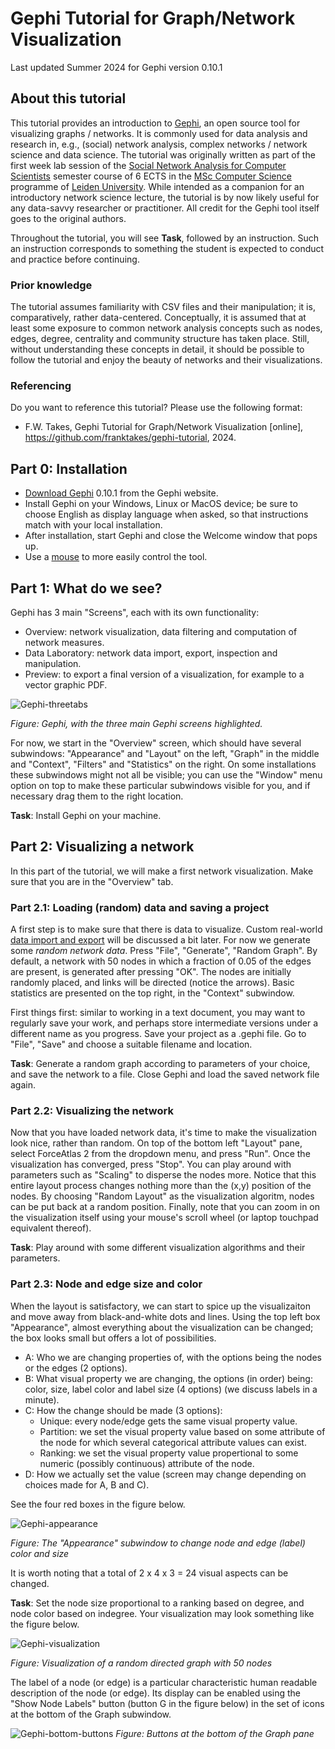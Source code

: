 # Gephi Tutorial for Graph/Network Visualization
Last updated Summer 2024 for Gephi version 0.10.1

## About this tutorial
This tutorial provides an introduction to [Gephi](https://gephi.org), an open source tool for visualizing graphs / networks.
It is commonly used for data analysis and research in, e.g., (social) network analysis, complex networks / network science and data science. 
The tutorial was originally written as part of the first week lab session of the [Social Network Analysis for Computer Scientists](https://liacs.leidenuniv.nl/~takesfw/SNACS/) semester course of 6 ECTS in the [MSc Computer Science](https://www.universiteitleiden.nl/en/education/study-programmes/master/computer-science) programme of [Leiden University](https://www.universiteitleiden.nl/en). 
While intended as a companion for an introductory network science lecture, the tutorial is by now likely useful for any data-savvy researcher or practitioner. All credit for the Gephi tool itself goes to the original authors.

Throughout the tutorial, you will see **Task**, followed by an instruction. Such an instruction corresponds to something the student is expected to conduct and practice before continuing. 

### Prior knowledge 
The tutorial assumes familiarity with CSV files and their manipulation; it is, comparatively, rather data-centered. 
Conceptually, it is assumed that at least some exposure to common network analysis concepts such as nodes, edges, degree, centrality and community structure has taken place. 
Still, without understanding these concepts in detail, it should be possible to follow the tutorial and enjoy the beauty of networks and their visualizations.

### Referencing
Do you want to reference this tutorial? Please use the following format:
* F.W. Takes, Gephi Tutorial for Graph/Network Visualization [online], https://github.com/franktakes/gephi-tutorial, 2024. 

## Part 0: Installation

* [Download Gephi](https://gephi.org/users/download) 0.10.1 from the Gephi website.
* Install Gephi on your Windows, Linux or MacOS device; be sure to choose English as display language when asked, so that instructions match with your local installation.
* After installation, start Gephi and close the Welcome window that pops up.
* Use a [mouse](https://en.wikipedia.org/wiki/Computer_mouse) to more easily control the tool.

[](#whatwesee)
## Part 1: What do we see?

Gephi has 3 main "Screens", each with its own functionality: 
* Overview: network visualization, data filtering and computation of network measures.
* Data Laboratory: network data import, export, inspection and manipulation.
* Preview: to export a final version of a visualization, for example to a vector graphic PDF.

![Gephi-threetabs](https://github.com/franktakes/gephi-tutorial/blob/main/gephi-threetabs-annotated.png?raw=true)

_Figure: Gephi, with the three main Gephi screens highlighted._

For now, we start in the "Overview" screen, which should have several subwindows: "Appearance" and "Layout" on the left, "Graph" in the middle and "Context", "Filters" and "Statistics" on the right. 
On some installations these subwindows might not all be visible; you can use the "Window" menu option on top to make these particular subwindows visible for you, and if necessary drag them to the right location. 

**Task**: Install Gephi on your machine.

## Part 2: Visualizing a network

In this part of the tutorial, we will make a first network visualization. Make sure that you are in the "Overview" tab.

### Part 2.1: Loading (random) data and saving a project

A first step is to make sure that there is data to visualize. Custom real-world [data import and export](#datalaboratory) will be discussed a bit later. For now we generate some *random network data*. 
Press "File", "Generate", "Random Graph". By default, a network with 50 nodes in which a fraction of 0.05 of the edges are present, is generated after pressing "OK". The nodes are initially randomly placed, and links will be directed (notice the arrows). Basic statistics are presented on the top right, in the "Context" subwindow. 

First things first: similar to working in a text document, you may want to regularly save your work, and perhaps store intermediate versions under a different name as you progress. Save your project as a .gephi file. Go to "File", "Save" and choose a suitable filename and location. 

**Task**: Generate a random graph according to parameters of your choice, and save the network to a file. Close Gephi and load the saved network file again.

### Part 2.2: Visualizing the network 

Now that you have loaded network data, it's time to make the visualization look nice, rather than random. 
On top of the bottom left "Layout" pane, select ForceAtlas 2 from the dropdown menu, and press "Run". 
Once the visualization has converged, press "Stop". 
You can play around with parameters such as "Scaling" to disperse the nodes more. 
Notice that this entire layout process changes nothing more than the (x,y) position of the nodes. 
By choosing "Random Layout" as the visualization algoritm, nodes can be put back at a random position. 
Finally, note that you can zoom in on the visualization itself using your mouse's scroll wheel (or laptop touchpad equivalent thereof). 

**Task**: Play around with some different visualization algorithms and their parameters. 

### Part 2.3: Node and edge size and color

When the layout is satisfactory, we can start to spice up the visualizaiton and move away from black-and-white dots and lines. Using the top left box "Appearance", almost everything about the visualization can be changed; the box looks small but offers a lot of possibilities. 
* A: Who we are changing properties of, with the options being the nodes or the edges (2 options).
* B: What visual property we are changing, the options (in order) being: color, size, label color and label size (4 options) (we discuss labels in a minute).
* C: How the change should be made (3 options):
	* Unique: every node/edge gets the same visual property value.
	* Partition: we set the visual property value based on some attribute of the node for which several categorical attribute values can exist.
	* Ranking: we set the visual property value propertional to some numeric (possibly continuous) attribute of the node.
* D: How we actually set the value (screen may change depending on choices made for A, B and C).
  
See the four red boxes in the figure below.

![Gephi-appearance](https://github.com/franktakes/gephi-tutorial/blob/main/gephi-appearance-annotated.png?raw=true)

_Figure: The "Appearance" subwindow to change node and edge (label) color and size_

It is worth noting that a total of 2 x 4 x 3 = 24 visual aspects can be changed. 

**Task**: Set the node size proportional to a ranking based on degree, and node color based on indegree. Your visualization may look something like the figure below.

![Gephi-visualization](https://github.com/franktakes/gephi-tutorial/blob/main/gephi-visualization.png?raw=true)

_Figure: Visualization of a random directed graph with 50 nodes_

The label of a node (or edge) is a particular characteristic human readable description of the node (or edge). Its display can be enabled using the "Show Node Labels" button (button G in the figure below) in the set of icons at the bottom of the Graph subwindow. 

![Gephi-bottom-buttons](https://github.com/franktakes/gephi-tutorial/blob/main/gephi-graph-bottom-buttons-annotated.png?raw=true)
_Figure: Buttons at the bottom of the Graph pane_
